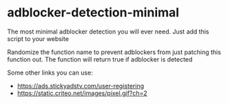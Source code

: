 # adblocker-detection-minimal
The most minimal adblocker detection you will ever need. Just add this script to your website

Randomize the function name to prevent adblockers from just patching this function out.
The function will return true if adblocker is detected

 
Some other links you can use:
  - https://ads.stickyadstv.com/user-registering
  - https://static.criteo.net/images/pixel.gif?ch=2
